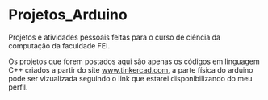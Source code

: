 # Projetos_Arduino
Projetos e atividades pessoais feitas para o curso de ciência da computação da faculdade FEI.

Os projetos que forem postados aqui são apenas os códigos em linguagem C++ criados a partir do site www.tinkercad.com, a parte física do arduino pode ser vizualizada seguindo o link que estarei disponibilizando do meu perfil.       
